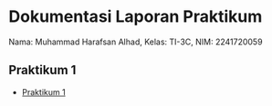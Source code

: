 # Dokumentasi Laporan Praktikum

Nama: Muhammad Harafsan Alhad, Kelas: TI-3C, NIM: 2241720059

## Praktikum 1

- [Praktikum 1](assets/praktikum1.png)